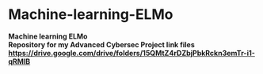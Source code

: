 # Machine-learning-ELMo
<b>Machine learning ELMo<b>
 <br>
Repository for my Advanced Cybersec Project
link files
https://drive.google.com/drive/folders/15QMtZ4rDZbjPbkRckn3emTr-i1-qRMlB

